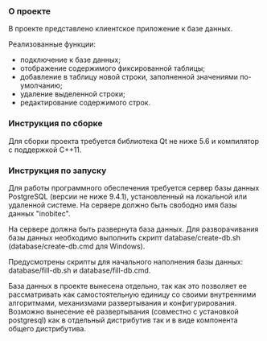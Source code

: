 ﻿### О проекте ###

В проекте представлено клиентское приложение к базе данных.

Реализованные функции:

- подключение к базе данных;
- отображение содержимого фиксированной таблицы;
- добавление в таблицу новой строки, заполненной значениями по-умолчанию;
- удаление выделенной строки;
- редактирование содержимого строк.

### Инструкция по сборке ###

Для сборки проекта требуется библиотека Qt не ниже 5.6 и компилятор с поддержкой C++11.

### Инструкция по запуску ###

Для работы программного обеспечения требуется сервер базы данных PostgreSQL (версии не ниже 9.4.1),
установленный на локальной или удаленной системе. На сервере должно быть свободно имя базы данных 
"inobitec". 

На сервере должна быть развернута база данных. Для разворачивания базы данных необходимо выполнить 
скрипт database/create-db.sh (database/create-db.cmd для Windows).

Предусмотрены скрипты для начального наполнения базы данных: database/fill-db.sh и database/fill-db.cmd.

База данных в проекте вынесена отдельно, так как это позволяет ее рассматривать как самостоятельную 
единицу со своими внутренними алгоритмами, механизмами развертывания и конфигурирования. 
Возможно вынесение её развертывания (совместно с установкой postgresql) как в отдельный дистрибутив 
так и в виде компонента общего дистрибутива.
